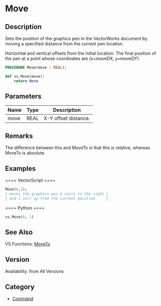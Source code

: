 # Move

## Description
Sets the position of the graphics pen in the VectorWorks document by moving a specified distance from the current pen location.

Horizontal and vertical offsets from the initial location. The final position of the pen at a point whose coordinates are (x+moveDX, y+moveDY).

```pascal
PROCEDURE Move(move : REAL);
```

```python
def vs.Move(move):
    return None
```

## Parameters
|Name|Type|Description|
|---|---|---|
|move|REAL|X-Y offset distance.|

## Remarks
The difference between this and MoveTo is that this is relative, whereas MoveTo is absolute.

## Examples
==== VectorScript ====
```pascal
Move(6,1);
{ moves the graphics pen 6 units to the right }
{ and 1 unit up from the current position.    }
```
==== Python ====
```python
vs.Move(6, 1)
```

## See Also
VS Functions:
[MoveTo](MoveTo.md)

## Version
Availability: from All Versions

## Category
* [Command](../Categories/Command.md)
